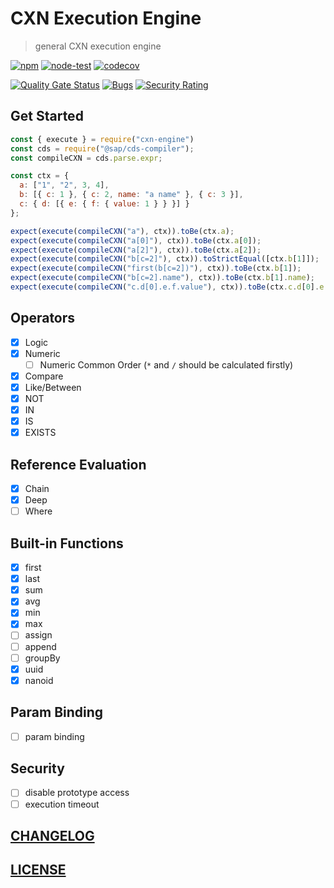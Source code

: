 # CXN Execution Engine

> general CXN execution engine

[![npm](https://img.shields.io/npm/v/cxn-engine)](https://www.npmjs.com/package/cxn-engine)
[![node-test](https://github.com/Soontao/cxn-engine/actions/workflows/nodejs.yml/badge.svg)](https://github.com/Soontao/cxn-engine/actions/workflows/nodejs.yml)
[![codecov](https://codecov.io/gh/Soontao/cxn-engine/branch/main/graph/badge.svg?token=qNex2ly3RN)](https://codecov.io/gh/Soontao/cxn-engine)

[![Quality Gate Status](https://sonarcloud.io/api/project_badges/measure?project=Soontao_cxn-engine&metric=alert_status)](https://sonarcloud.io/summary/new_code?id=Soontao_cxn-engine)
[![Bugs](https://sonarcloud.io/api/project_badges/measure?project=Soontao_cxn-engine&metric=bugs)](https://sonarcloud.io/summary/new_code?id=Soontao_cxn-engine)
[![Security Rating](https://sonarcloud.io/api/project_badges/measure?project=Soontao_cxn-engine&metric=security_rating)](https://sonarcloud.io/summary/new_code?id=Soontao_cxn-engine)

## Get Started

```js
const { execute } = require("cxn-engine")
const cds = require("@sap/cds-compiler");
const compileCXN = cds.parse.expr;

const ctx = {
  a: ["1", "2", 3, 4],
  b: [{ c: 1 }, { c: 2, name: "a name" }, { c: 3 }],
  c: { d: [{ e: { f: { value: 1 } } }] }
};

expect(execute(compileCXN("a"), ctx)).toBe(ctx.a);
expect(execute(compileCXN("a[0]"), ctx)).toBe(ctx.a[0]);
expect(execute(compileCXN("a[2]"), ctx)).toBe(ctx.a[2]);
expect(execute(compileCXN("b[c=2]"), ctx)).toStrictEqual([ctx.b[1]]);
expect(execute(compileCXN("first(b[c=2])"), ctx)).toBe(ctx.b[1]);
expect(execute(compileCXN("b[c=2].name"), ctx)).toBe(ctx.b[1].name);
expect(execute(compileCXN("c.d[0].e.f.value"), ctx)).toBe(ctx.c.d[0].e.f.value);
```

## Operators

- [x] Logic
- [x] Numeric
  - [ ] Numeric Common Order (`*` and `/` should be calculated firstly)  
- [x] Compare
- [x] Like/Between
- [x] NOT
- [x] IN
- [x] IS
- [x] EXISTS

## Reference Evaluation

- [x] Chain
- [x] Deep
- [ ] Where

## Built-in Functions

- [x] first
- [x] last
- [x] sum
- [x] avg
- [x] min
- [x] max
- [ ] assign
- [ ] append
- [ ] groupBy
- [x] uuid
- [x] nanoid

## Param Binding

- [ ] param binding

## Security

- [ ] disable prototype access
- [ ] execution timeout

## [CHANGELOG](./CHANGELOG.md)

## [LICENSE](./LICENSE)

